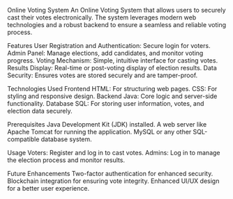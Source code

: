 Online Voting System
An Online Voting System that allows users to securely cast their votes electronically. The system leverages modern web technologies and a robust backend to ensure a seamless and reliable voting process.

Features
User Registration and Authentication: Secure login for voters.
Admin Panel: Manage elections, add candidates, and monitor voting progress.
Voting Mechanism: Simple, intuitive interface for casting votes.
Results Display: Real-time or post-voting display of election results.
Data Security: Ensures votes are stored securely and are tamper-proof.


Technologies Used
Frontend
HTML: For structuring web pages.
CSS: For styling and responsive design.
Backend
Java: Core logic and server-side functionality.
Database
SQL: For storing user information, votes, and election data securely.



Prerequisites
Java Development Kit (JDK) installed.
A web server like Apache Tomcat for running the application.
MySQL or any other SQL-compatible database system.


Usage
Voters:
Register and log in to cast votes.
Admins:
Log in to manage the election process and monitor results.


Future Enhancements
Two-factor authentication for enhanced security.
Blockchain integration for ensuring vote integrity.
Enhanced UI/UX design for a better user experience.
